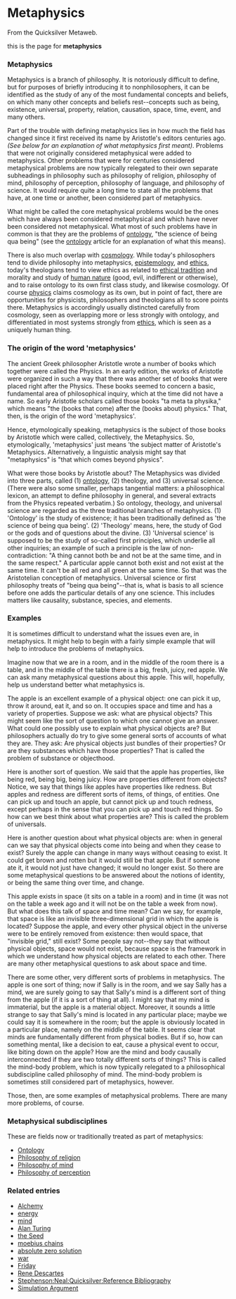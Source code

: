 
# Metaphysics

From the Quicksilver Metaweb.

this is the page for **metaphysics**

### Metaphysics


Metaphysics is a branch of philosophy. It is notoriously difficult to define, but for purposes of briefly introducing it to nonphilosophers, it can be identified as the study of any of the most fundamental concepts and beliefs, on which many other concepts and beliefs rest--concepts such as being, existence, universal, property, relation, causation, space, time, event, and many others. 

Part of the trouble with defining metaphysics lies in how much the field has changed since it first received its name by Aristotle's editors centuries ago. *(See below for an explanation of what metaphysics first meant)*. Problems that were not originally considered metaphysical were added to metaphysics. Other problems that were for centuries considered metaphysical problems are now typically relegated to their own separate subheadings in philosophy such as philosophy of religion, philosophy of mind, philosophy of perception, philosophy of language, and philosophy of science. It would require quite a long time to state all the problems that have, at one time or another, been considered part of metaphysics. 

What might be called the core metaphysical problems would be the ones which have always been considered metaphysical and which have never been considered not metaphysical. What most of such problems have in common is that they are the problems of [ontology](/ontology), "the science of being qua being" (see the [ontology](/ontology) article for an explanation of what this means). 

There is also much overlap with [cosmology](/cosmology). While today's philosophers tend to divide philosophy into metaphysics, [epistemology](/epistemology), and [ethics](/ethics), today's theologians tend to view ethics as related to [ethical tradition](/ethical-tradition) and morality and study of [human nature](/human-nature) (good, evil, indifferent or otherwise), and to raise ontology to its own first class study, and likewise cosmology. Of course [physics](/physics) claims cosmology as its own, but in point of fact, there are opportunities for physicists, philosophers and theologians all to score points there. Metaphysics is accordingly usually distincted carefully from cosmology, seen as overlapping more or less strongly with ontology, and differentiated in most systems strongly from [ethics](/ethics), which is seen as a uniquely human thing.

### The origin of the word 'metaphysics'


The ancient Greek philosopher Aristotle wrote a number of books which together were called the Physics. In an early edition, the works of Aristotle were organized in such a way that there was another set of books that were placed right after the Physics. These books seemed to concern a basic, fundamental area of philosophical inquiry, which at the time did not have a name. So early Aristotle scholars called those books "ta meta ta physika," which means "the (books that come) after the (books about) physics." That, then, is the origin of the word 'metaphysics'. 

Hence, etymologically speaking, metaphysics is the subject of those books by Aristotle which were called, collectively, the Metaphysics. So, etymologically, 'metaphysics' just means 'the subject matter of Aristotle's Metaphysics. Alternatively, a linguistic analysis might say that "metaphysics" is "that which comes beyond physics".

What were those books by Aristotle about? The Metaphysics was divided into three parts, called (1) [ontology](/ontology), (2) theology, and (3) universal science. (There were also some smaller, perhaps tangential matters: a philosophical lexicon, an attempt to define philosophy in general, and several extracts from the Physics repeated verbatim.) So ontology, theology, and universal science are regarded as the three traditional branches of metaphysics. (1) 'Ontology' is the study of existence; it has been traditionally defined as 'the science of being qua being'. (2) 'Theology' means, here, the study of God or the gods and of questions about the divine. (3) 'Universal science' is supposed to be the study of so-called first principles, which underlie all other inquiries; an example of such a principle is the law of non-contradiction: "A thing cannot both be and not be at the same time, and in the same respect." A particular apple cannot both exist and not exist at the same time. It can't be all red and all green at the same time. So that was the Aristotelian conception of metaphysics. Universal science or first philosophy treats of "being qua being"--that is, what is basis to all science before one adds the particular details of any one science. This includes matters like causality, substance, species, and elements. 

### Examples


It is sometimes difficult to understand what the issues even are, in metaphysics. It might help to begin with a fairly simple example that will help to introduce the problems of metaphysics. 

Imagine now that we are in a room, and in the middle of the room there is a table, and in the middle of the table there is a big, fresh, juicy, red apple. We can ask many metaphysical questions about this apple. This will, hopefully, help us understand better what metaphysics is. 

The apple is an excellent example of a physical object: one can pick it up, throw it around, eat it, and so on. It occupies space and time and has a variety of properties. Suppose we ask: what are physical objects? This might seem like the sort of question to which one cannot give an answer. What could one possibly use to explain what physical objects are? But philosophers actually do try to give some general sorts of accounts of what they are. They ask: Are physical objects just bundles of their properties? Or are they substances which have those properties? That is called the problem of substance or objecthood. 

Here is another sort of question. We said that the apple has properties, like being red, being big, being juicy. How are properties different from objects? Notice, we say that things like apples have properties like redness. But apples and redness are different sorts of items, of things, of entities. One can pick up and touch an apple, but cannot pick up and touch redness, except perhaps in the sense that you can pick up and touch red things. So how can we best think about what properties are? This is called the problem of universals. 

Here is another question about what physical objects are: when in general can we say that physical objects come into being and when they cease to exist? Surely the apple can change in many ways without ceasing to exist. It could get brown and rotten but it would still be that apple. But if someone ate it, it would not just have changed; it would no longer exist. So there are some metaphysical questions to be answered about the notions of identity, or being the same thing over time, and change. 

This apple exists in space (it sits on a table in a room) and in time (it was not on the table a week ago and it will not be on the table a week from now). But what does this talk of space and time mean? Can we say, for example, that space is like an invisible three-dimensional grid in which the apple is located? Suppose the apple, and every other physical object in the universe were to be entirely removed from existence: then would space, that "invisible grid," still exist? Some people say not--they say that without physical objects, space would not exist, because space is the framework in which we understand how physical objects are related to each other. There are many other metaphysical questions to ask about space and time. 

There are some other, very different sorts of problems in metaphysics. The apple is one sort of thing; now if Sally is in the room, and we say Sally has a mind, we are surely going to say that Sally's mind is a different sort of thing from the apple (if it is a sort of thing at all). I might say that my mind is immaterial, but the apple is a material object. Moreover, it sounds a little strange to say that Sally's mind is located in any particular place; maybe we could say it is somewhere in the room; but the apple is obviously located in a particular place, namely on the middle of the table. It seems clear that minds are fundamentally different from physical bodies. But if so, how can something mental, like a decision to eat, cause a physical event to occur, like biting down on the apple? How are the mind and body causally interconnected if they are two totally different sorts of things? This is called the mind-body problem, which is now typically relegated to a philosophical subdiscipline called philosophy of mind. The mind-body problem is sometimes still considered part of metaphysics, however. 

Those, then, are some examples of metaphysical problems. There are many more problems, of course. 

### Metaphysical subdisciplines


These are fields now or traditionally treated as part of metaphysics: 
* [Ontology](/ontology)
* [Philosophy of religion](/philosophy-of-religion)
* [Philosophy of mind](/philosophy-of-mind)
* [Philosophy of perception](/philosophy-of-perception)


### Related entries


* [Alchemy](/alchemy)
* [energy](/energy)
* [mind](/mind)
* [Alan Turing](/alan-turing)
* [the Seed](/the-seed)
* [moebius chains](/moebius-chains)
* [absolute zero solution](/absolute-zero-solution)
* [war](/war)
* [Friday](/friday)
* [Rene Descartes](/rene-descartes)
* [Stephenson:Neal:Quicksilver:Reference Bibliography](/stephenson-neal-quicksilver-reference-bibliography)
* [Simulation Argument](/simulation-argument)
